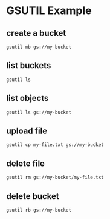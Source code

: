 # GSUTIL Example

## create a bucket
`gsutil mb gs://my-bucket`

## list buckets
`gsutil ls`

## list objects
`gsutil ls gs://my-bucket`

## upload file
`gsutil cp my-file.txt gs://my-bucket`

## delete file
`gsutil rm gs://my-bucket/my-file.txt`

## delete bucket
`gsutil rb gs://my-bucket`